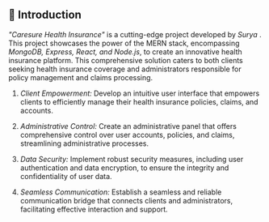 ## :pencil: Introduction

*"Caresure Health Insurance"* is a cutting-edge project developed by *Surya* . This project showcases the power of the MERN stack, encompassing *MongoDB, Express, React, and Node.js*, to create an innovative health insurance platform. This comprehensive solution caters to both clients seeking health insurance coverage and administrators responsible for policy management and claims processing.



1. *Client Empowerment:* Develop an intuitive user interface that empowers clients to efficiently manage their health insurance policies, claims, and accounts.

2. *Administrative Control:* Create an administrative panel that offers comprehensive control over user accounts, policies, and claims, streamlining administrative processes.

3. *Data Security:* Implement robust security measures, including user authentication and data encryption, to ensure the integrity and confidentiality of user data.

4. *Seamless Communication:* Establish a seamless and reliable communication bridge that connects clients and administrators, facilitating effective interaction and support.
